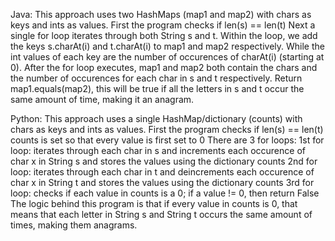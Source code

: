 <!-- Assuming String s and String t both consist of lowercase letters -->

Java: 
    This approach uses two HashMaps (map1 and map2) with chars as keys and ints as values. 
    First the program checks if len(s) == len(t)
    Next a single for loop iterates through both String s and t. 
    Within the loop, we add the keys s.charAt(i) and t.charAt(i) to map1 and map2 respectively.
    While the int values of each key are the number of occurences of charAt(i) (starting at 0).
    After the for loop executes, map1 and map2 both contain the chars and the number of occurences for each char in s and t respectively.
    Return map1.equals(map2), this will be true if all the letters in s and t occur the same amount of time, making it an anagram. 

Python: 
    This approach uses a single HashMap/dictionary (counts) with chars as keys and ints as values.
    First the program checks if len(s) == len(t)
    counts is set so that every value is first set to 0 
    There are 3 for loops: 
        1st for loop: iterates through each char in s and increments each occurence of char x in String s and stores the values using the dictionary counts
        2nd for loop: iterates through each char in t and deincrements each occurence of char x in String t and stores the values using the dictionary counts
        3rd for loop: checks if each value in counts is a 0; if a value != 0, then return False
    The logic behind this program is that if every value in counts is 0, that means that each letter in String s and String t occurs the same amount of times, making them anagrams.
